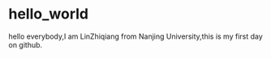 # hello_world
hello everybody,I am LinZhiqiang from Nanjing University,this is my first day on github.
